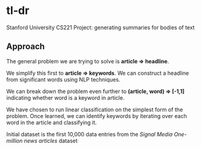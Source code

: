 # tl-dr
Stanford University CS221 Project: generating summaries for bodies of text

## Approach
The general problem we are trying to solve is **article => headline**.

We simplify this first to **article => keywords**.  We can construct a headline from 
significant words using NLP techniques.

We can break down the problem even further to **(article, word) => [-1,1]** indicating
whether word is a keyword in article.

We have chosen to run linear classification on the simplest form of the problem.
Once learned, we can identify keywords by iterating over each word in the article
and classifying it.

Initial dataset is the first 10,000 data entries from the *Signal Media One-million news articles* dataset